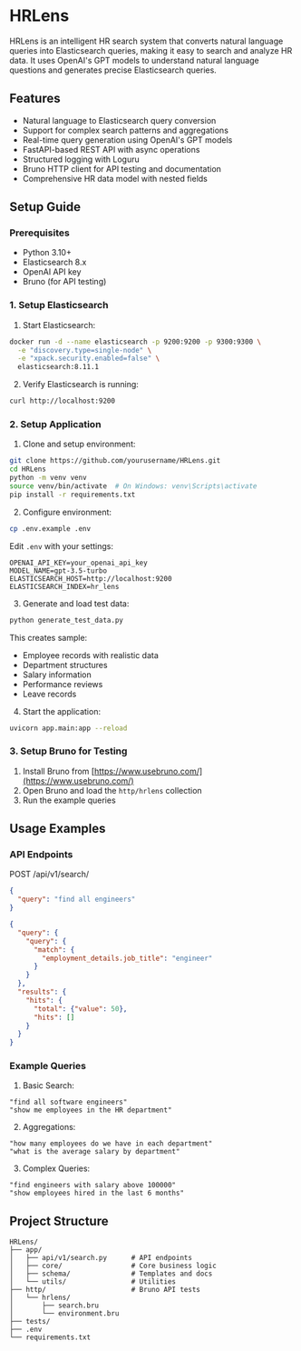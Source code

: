 # HRLens

HRLens is an intelligent HR search system that converts natural language queries into Elasticsearch queries, making it easy to search and analyze HR data. It uses OpenAI's GPT models to understand natural language questions and generates precise Elasticsearch queries.

## Features

- Natural language to Elasticsearch query conversion
- Support for complex search patterns and aggregations
- Real-time query generation using OpenAI's GPT models
- FastAPI-based REST API with async operations
- Structured logging with Loguru
- Bruno HTTP client for API testing and documentation
- Comprehensive HR data model with nested fields

## Setup Guide

### Prerequisites

- Python 3.10+
- Elasticsearch 8.x
- OpenAI API key
- Bruno (for API testing)

### 1. Setup Elasticsearch

1. Start Elasticsearch:
```bash
docker run -d --name elasticsearch -p 9200:9200 -p 9300:9300 \
  -e "discovery.type=single-node" \
  -e "xpack.security.enabled=false" \
  elasticsearch:8.11.1
```

2. Verify Elasticsearch is running:
```bash
curl http://localhost:9200
```

### 2. Setup Application

1. Clone and setup environment:
```bash
git clone https://github.com/yourusername/HRLens.git
cd HRLens
python -m venv venv
source venv/bin/activate  # On Windows: venv\Scripts\activate
pip install -r requirements.txt
```

2. Configure environment:
```bash
cp .env.example .env
```

Edit `.env` with your settings:
```env
OPENAI_API_KEY=your_openai_api_key
MODEL_NAME=gpt-3.5-turbo
ELASTICSEARCH_HOST=http://localhost:9200
ELASTICSEARCH_INDEX=hr_lens
```

3. Generate and load test data:
```bash
python generate_test_data.py
```

This creates sample:
- Employee records with realistic data
- Department structures
- Salary information
- Performance reviews
- Leave records

4. Start the application:
```bash
uvicorn app.main:app --reload
```

### 3. Setup Bruno for Testing

1. Install Bruno from [https://www.usebruno.com/](https://www.usebruno.com/)
2. Open Bruno and load the `http/hrlens` collection
3. Run the example queries

## Usage Examples

### API Endpoints

POST /api/v1/search/
```json
{
  "query": "find all engineers"
}
```
```json
{
  "query": {
    "query": {
      "match": {
        "employment_details.job_title": "engineer"
      }
    }
  },
  "results": {
    "hits": {
      "total": {"value": 50},
      "hits": []
    }
  }
}
```

### Example Queries

1. Basic Search:
```
"find all software engineers"
"show me employees in the HR department"
```

2. Aggregations:
```
"how many employees do we have in each department"
"what is the average salary by department"
```

3. Complex Queries:
```
"find engineers with salary above 100000"
"show employees hired in the last 6 months"
```

## Project Structure
```
HRLens/
├── app/
│   ├── api/v1/search.py      # API endpoints
│   ├── core/                 # Core business logic
│   ├── schema/               # Templates and docs
│   └── utils/                # Utilities
├── http/                     # Bruno API tests
│   └── hrlens/
│       ├── search.bru
│       └── environment.bru
├── tests/
├── .env
└── requirements.txt
```
